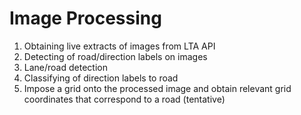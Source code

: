 # Image Processing

1. Obtaining live extracts of images from LTA API
2. Detecting of road/direction labels on images
3. Lane/road detection
4. Classifying of direction labels to road
5. Impose a grid onto the processed image and obtain relevant grid coordinates that
   correspond to a road (tentative)
